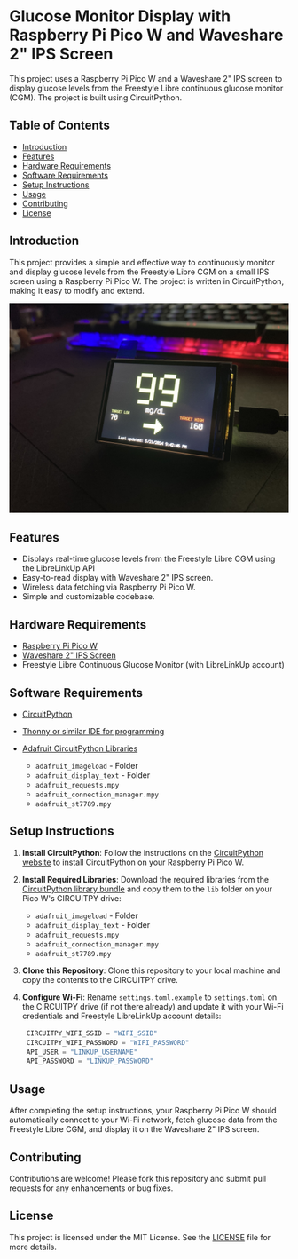 # Glucose Monitor Display with Raspberry Pi Pico W and Waveshare 2" IPS Screen

This project uses a Raspberry Pi Pico W and a Waveshare 2" IPS screen to display glucose levels from the Freestyle Libre continuous glucose monitor (CGM). The project is built using CircuitPython.

## Table of Contents
- [Introduction](#introduction)
- [Features](#features)
- [Hardware Requirements](#hardware-requirements)
- [Software Requirements](#software-requirements)
- [Setup Instructions](#setup-instructions)
- [Usage](#usage)
- [Contributing](#contributing)
- [License](#license)

## Introduction
This project provides a simple and effective way to continuously monitor and display glucose levels from the Freestyle Libre CGM on a small IPS screen using a Raspberry Pi Pico W. The project is written in CircuitPython, making it easy to modify and extend.

![example](example.jpg)

## Features
- Displays real-time glucose levels from the Freestyle Libre CGM using the LibreLinkUp API
- Easy-to-read display with Waveshare 2" IPS screen.
- Wireless data fetching via Raspberry Pi Pico W.
- Simple and customizable codebase.

## Hardware Requirements
- [Raspberry Pi Pico W](https://www.raspberrypi.com/products/raspberry-pi-pico/)
- [Waveshare 2" IPS Screen](https://www.waveshare.com/pico-lcd-2.htm)
- Freestyle Libre Continuous Glucose Monitor (with LibreLinkUp account)

## Software Requirements
- [CircuitPython](https://circuitpython.org/)
- [Thonny or similar IDE for programming](https://thonny.org/)
- [Adafruit CircuitPython Libraries](https://circuitpython.org/libraries)

   - `adafruit_imageload` - Folder
   - `adafruit_display_text` - Folder
   - `adafruit_requests.mpy`
   - `adafruit_connection_manager.mpy`
   - `adafruit_st7789.mpy`

## Setup Instructions
1. **Install CircuitPython**: Follow the instructions on the [CircuitPython website](https://circuitpython.org/board/raspberry_pi_pico/) to install CircuitPython on your Raspberry Pi Pico W.

2. **Install Required Libraries**: Download the required libraries from the [CircuitPython library bundle](https://circuitpython.org/libraries) and copy them to the `lib` folder on your Pico W's CIRCUITPY drive:

   - `adafruit_imageload` - Folder
   - `adafruit_display_text` - Folder
   - `adafruit_requests.mpy`
   - `adafruit_connection_manager.mpy`
   - `adafruit_st7789.mpy`

3. **Clone this Repository**: Clone this repository to your local machine and copy the contents to the CIRCUITPY drive.

4. **Configure Wi-Fi**: Rename `settings.toml.example` to `settings.toml` on the CIRCUITPY drive (if not there already) and update it with your Wi-Fi credentials and Freestyle LibreLinkUp account details:
   ```python
    CIRCUITPY_WIFI_SSID = "WIFI_SSID"
    CIRCUITPY_WIFI_PASSWORD = "WIFI_PASSWORD"
    API_USER = "LINKUP_USERNAME"
    API_PASSWORD = "LINKUP_PASSWORD"
   ```

## Usage
After completing the setup instructions, your Raspberry Pi Pico W should automatically connect to your Wi-Fi network, fetch glucose data from the Freestyle Libre CGM, and display it on the Waveshare 2" IPS screen.

## Contributing
Contributions are welcome! Please fork this repository and submit pull requests for any enhancements or bug fixes.

## License
This project is licensed under the MIT License. See the [LICENSE](LICENSE) file for more details.
